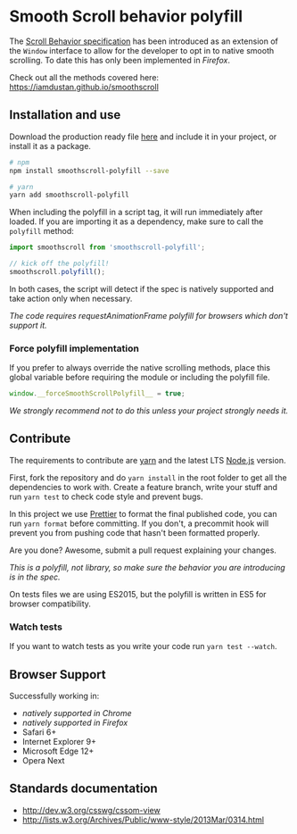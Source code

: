 # Smooth Scroll behavior polyfill

The [Scroll Behavior specification](https://developer.mozilla.org/en/docs/Web/CSS/scroll-behavior) has been introduced as an extension of the `Window` interface to allow for the developer to opt in to native smooth scrolling. To date this has only been implemented in _Firefox_.

Check out all the methods covered here: https://iamdustan.github.io/smoothscroll


## Installation and use

Download the production ready file [here](https://unpkg.com/smoothscroll-polyfill/dist/smoothscroll.min.js) and include it in your project, or install it as a package.

```sh
# npm
npm install smoothscroll-polyfill --save

# yarn
yarn add smoothscroll-polyfill
```

When including the polyfill in a script tag, it will run immediately after loaded. If you are importing it as a dependency, make sure to call the `polyfill` method:

```js
import smoothscroll from 'smoothscroll-polyfill';

// kick off the polyfill!
smoothscroll.polyfill();
```

In both cases, the script will detect if the spec is natively supported and take action only when necessary.

_The code requires requestAnimationFrame polyfill for browsers which don't support it._


### Force polyfill implementation

If you prefer to always override the native scrolling methods, place this global variable before requiring the module or including the polyfill file.

```js
window.__forceSmoothScrollPolyfill__ = true;
```

_We strongly recommend not to do this unless your project strongly needs it._


## Contribute

The requirements to contribute are [yarn](https://yarnpkg.com) and the latest LTS [Node.js](https://nodejs.org/en/) version.

First, fork the repository and do `yarn install` in the root folder to get all the dependencies to work with. Create a feature branch, write your stuff and run `yarn test` to check code style and prevent bugs.

In this project we use [Prettier](https://prettier.io) to format the final published code, you can run `yarn format` before committing. If you don't, a precommit hook will prevent you from pushing code that hasn't been formatted properly.

Are you done? Awesome, submit a pull request explaining your changes.

_This is a polyfill, not library, so make sure the behavior you are introducing is in the spec._

On tests files we are using ES2015, but the polyfill is written in ES5 for browser compatibility.


### Watch tests

If you want to watch tests as you write your code run `yarn test --watch`.


## Browser Support

Successfully working in:

- _natively supported in Chrome_
- _natively supported in Firefox_
- Safari 6+
- Internet Explorer 9+
- Microsoft Edge 12+
- Opera Next


## Standards documentation

- http://dev.w3.org/csswg/cssom-view
- http://lists.w3.org/Archives/Public/www-style/2013Mar/0314.html
